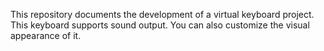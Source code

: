 This repository documents the development of a virtual keyboard project.
This keyboard supports sound output.
You can also customize the visual appearance of it.
